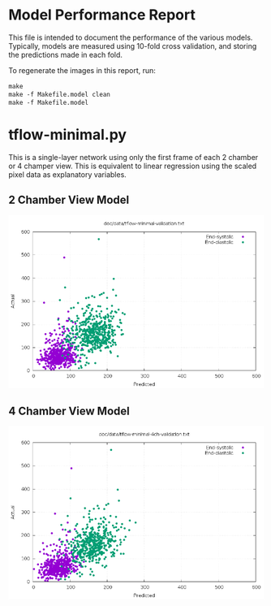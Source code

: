 Model Performance Report
========================

This file is intended to document the performance of the various models.
Typically, models are measured using 10-fold cross validation, and storing the
predictions made in each fold.

To regenerate the images in this report, run:

    make
    make -f Makefile.model clean
    make -f Makefile.model

# tflow-minimal.py

This is a single-layer network using only the first frame of each 2 chamber or
4 champer view.  This is equivalent to linear regression using the scaled pixel
data as explanatory variables.

## 2 Chamber View Model

![tflow-minimal validation](images/tflow-minimal-validation.png)

## 4 Chamber View Model

![tflow-minimal-4ch validation](images/tflow-minimal-4ch-validation.png)
